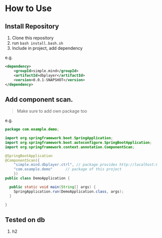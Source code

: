 # How to Use

## Install Repository
1. Clone this repository
2. run `bash install.bash.sh`
3. Include in project, add dependency

e.g.

```xml
<dependency>
	<groupId>simple.mind</groupId>
	<artifactId>dbplayer</artifactId>
	<version>0.0.1-SNAPSHOT</version>
</dependency>
```

## Add component scan. 

> Make sure to add own package too

e.g.

```java
package com.example.demo;

import org.springframework.boot.SpringApplication;
import org.springframework.boot.autoconfigure.SpringBootApplication;
import org.springframework.context.annotation.ComponentScan;

@SpringBootApplication
@ComponentScan({ 
	"simple.mind.dbplayer.ctrl", // package provides http://localhost:8080/database/ 
	"com.example.demo"      // package of this project
	})
public class DemoApplication {

  public static void main(String[] args) {
    SpringApplication.run(DemoApplication.class, args);
  }

}

```


## Tested on db

1. h2
